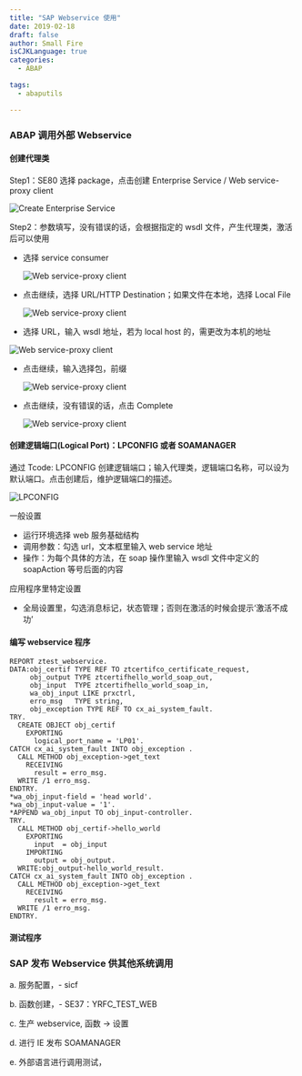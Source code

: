 ```yaml
---
title: "SAP Webservice 使用"
date: 2019-02-18
draft: false
author: Small Fire
isCJKLanguage: true
categories: 
  - ABAP

tags: 
  - abaputils

---
```


### ABAP 调用外部 Webservice

#### 创建代理类

Step1：SE80 选择 package，点击创建 Enterprise Service / Web service-proxy client

![Create Enterprise Service](/images/ABAP/ABAP_WebService1.png)

Step2：参数填写，没有错误的话，会根据指定的 wsdl 文件，产生代理类，激活后可以使用

- 选择 service consumer

  ![Web service-proxy client](/images/ABAP/ABAP_WebService2.png)

- 点击继续，选择 URL/HTTP Destination；如果文件在本地，选择 Local File

  ![Web service-proxy client](/images/ABAP/ABAP_WebService3.png)

-  选择 URL，输入 wsdl 地址，若为 local host 的，需更改为本机的地址

  ![Web service-proxy client](/images/ABAP/ABAP_WebService4.png)

- 点击继续，输入选择包，前缀

  ![Web service-proxy client](/images/ABAP/ABAP_WebService5.png)

- 点击继续，没有错误的话，点击 Complete

  ![Web service-proxy client](/images/ABAP/ABAP_WebService6.png)

#### 创建逻辑端口(Logical Port)：LPCONFIG 或者 SOAMANAGER

通过 Tcode: LPCONFIG 创建逻辑端口；输入代理类，逻辑端口名称，可以设为默认端口。点击创建后，维护逻辑端口的描述。

![LPCONFIG](/images/ABAP/ABAP_WebService7.png)

一般设置

- 运行环境选择 web 服务基础结构
- 调用参数：勾选 url，文本框里输入 web service 地址
-  操作：为每个具体的方法，在 soap 操作里输入 wsdl 文件中定义的 soapAction 等号后面的内容

应用程序里特定设置

- 全局设置里，勾选消息标记，状态管理；否则在激活的时候会提示‘激活不成功’

#### 编写 webservice 程序

```ABAP
REPORT ztest_webservice.
DATA:obj_certif TYPE REF TO ztcertifco_certificate_request,
     obj_output TYPE ztcertifhello_world_soap_out,
     obj_input  TYPE ztcertifhello_world_soap_in,
     wa_obj_input LIKE prxctrl,
     erro_msg   TYPE string,
     obj_exception TYPE REF TO cx_ai_system_fault.
TRY.
  CREATE OBJECT obj_certif
    EXPORTING
      logical_port_name = 'LP01'.
CATCH cx_ai_system_fault INTO obj_exception .
  CALL METHOD obj_exception->get_text
    RECEIVING
      result = erro_msg.
  WRITE /1 erro_msg.
ENDTRY.
*wa_obj_input-field = 'head world'.
*wa_obj_input-value = '1'.
*APPEND wa_obj_input TO obj_input-controller.
TRY.
  CALL METHOD obj_certif->hello_world
    EXPORTING
      input  = obj_input
    IMPORTING
      output = obj_output.
  WRITE:obj_output-hello_world_result.
CATCH cx_ai_system_fault INTO obj_exception .
  CALL METHOD obj_exception->get_text
    RECEIVING
      result = erro_msg.
  WRITE /1 erro_msg.
ENDTRY.
```

#### 测试程序



### SAP 发布 Webservice 供其他系统调用

a. 服务配置，- sicf

b. 函数创建，- SE37：YRFC_TEST_WEB 

c. 生产 webservice, 函数 -> 设置

d. 进行 IE 发布 SOAMANAGER 

e. 外部语言进行调用测试，